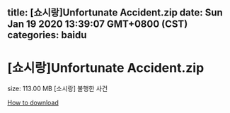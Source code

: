 
title: [쇼시랑]Unfortunate Accident.zip
date: Sun Jan 19 2020 13:39:07 GMT+0800 (CST)    
categories: baidu
---

# [쇼시랑]Unfortunate Accident.zip
size: 113.00 MB
 [소시랑] 불행한 사건
 

[How to download](https://bpcam.bemobtrk.com/go/2ceec3aa-1ca2-46d6-b9ff-aaa5c184517c?jno=2354)